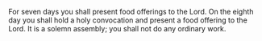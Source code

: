 For seven days you shall present food offerings to the Lord. On the eighth day you shall hold a holy convocation and present a food offering to the Lord. It is a solemn assembly; you shall not do any ordinary work.
